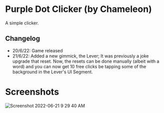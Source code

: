 # Purple Dot Clicker (by Chameleon)

A simple clicker.

## Changelog

- 20/6/22: Game released
- 21/6/22: Added a new gimmick, the Lever; It was previously a joke upgrade that reset. Now, the resets can be done manually (albeit with a word) and you can now get 10 free clicks be tapping some of the background in the Lever's UI Segment.

# Screenshots

![Screenshot 2022-06-21 9 29 40 AM](https://user-images.githubusercontent.com/101677796/174816411-28047dfc-2723-4224-804f-5ad4ec1dfef5.png)
